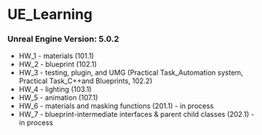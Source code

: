 # UE_Learning
### Unreal Engine Version: 5.0.2

- HW_1 - materials (101.1)
- HW_2 - blueprint (102.1)
- HW_3 - testing, plugin, and UMG (Practical Task_Automation system, Practical Task_C++and Blueprints, 102.2)
- HW_4 - lighting (103.1)
- HW_5 - animation (107.1)
- HW_6 - materials and masking functions (201.1) - in process
- HW_7 - blueprint-intermediate interfaces & parent child classes (202.1) - in process